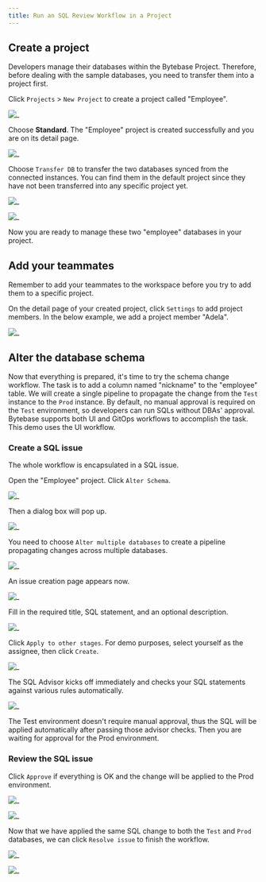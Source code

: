 ```yaml
---
title: Run an SQL Review Workflow in a Project
---
```


## Create a project

Developers manage their databases within the Bytebase Project. Therefore, before dealing with the sample databases, you need to transfer them into a project first.

Click `Projects` > `New Project` to create a project called "Employee".

![_](/static/docs/create-project.png)

Choose **Standard**. The "Employee" project is created successfully and you are on its detail page.

![_](/static/docs/project-page.png)

Choose `Transfer DB` to transfer the two databases synced from the connected instances. You can find them in the default project since they have not been transferred into any specific project yet.

![_](/static/docs/transfer-db-1.png)

![_](/static/docs/transfer-db-2.png)

Now you are ready to manage these two "employee" databases in your project.

## Add your teammates

<hint-block type="info">

Remember to add your teammates to the workspace before you try to add them to a specific project.

</hint-block>

On the detail page of your created project, click `Settings` to add project members. In the below example, we add a project member "Adela".

![_](/static/docs/add-teammate.png)

## Alter the database schema

Now that everything is prepared, it's time to try the schema change workflow. The task is to add a column named "nickname" to the "employee" table. We will create a single pipeline to propagate the change from the `Test` instance to the `Prod` instance. By default, no manual approval is required on the `Test` environment, so developers can run SQLs without DBAs' approval. Bytebase supports both UI and GitOps workflows to accomplish the task. This demo uses the UI workflow.

### Create a SQL issue

The whole workflow is encapsulated in a SQL issue.

Open the "Employee" project. Click `Alter Schema`.

![_](/static/docs/alter-schema.png)

Then a dialog box will pop up.

![_](/static/docs/alter-single-schema.png)

You need to choose `Alter multiple databases` to create a pipeline propagating changes across multiple databases.

![_](/static/docs/alter-multiple-databases.png)

An issue creation page appears now.

![_](/static/docs/issue-creation-page.png)

Fill in the required title, SQL statement, and an optional description.

![_](/static/docs/write-sql.png)

Click `Apply to other stages`. For demo purposes, select yourself as the assignee, then click `Create`.

![_](/static/docs/create-issue.png)

The SQL Advisor kicks off immediately and checks your SQL statements against various rules automatically.

![_](/static/docs/sql-advisor-2.png)

The Test environment doesn't require manual approval, thus the SQL will be applied automatically after passing those advisor checks. Then you are waiting for approval for the Prod environment.

### Review the SQL issue

Click `Approve` if everything is OK and the change will be applied to the Prod environment.

![_](/static/docs/approve-issue.png)

![_](/static/docs/approve-issue-2.png)

Now that we have applied the same SQL change to both the `Test` and `Prod` databases, we can click `Resolve issue` to finish the workflow.

![_](/static/docs/resovle-issue.jpeg)

![_](/static/docs/issue-done.jpeg)
